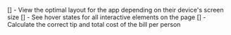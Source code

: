 [] - View the optimal layout for the app depending on their device's screen size
[] - See hover states for all interactive elements on the page
[] - Calculate the correct tip and total cost of the bill per person
